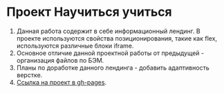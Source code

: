 # Проект Научиться учиться
1. Данная работа содержит в себе информационный лендинг. В проекте используются свойства позиционирования, такие как flex, используются различные блоки iframe.
2. Основное отличие данной проектной работы от предыдущей - организация файлов по БЭМ.
3. Планы по доработке данного лендинга - добавить адаптивность верстке.
4. [Ссылка на проект в gh-pages](https://borishahn.github.io/how-to-learn/).